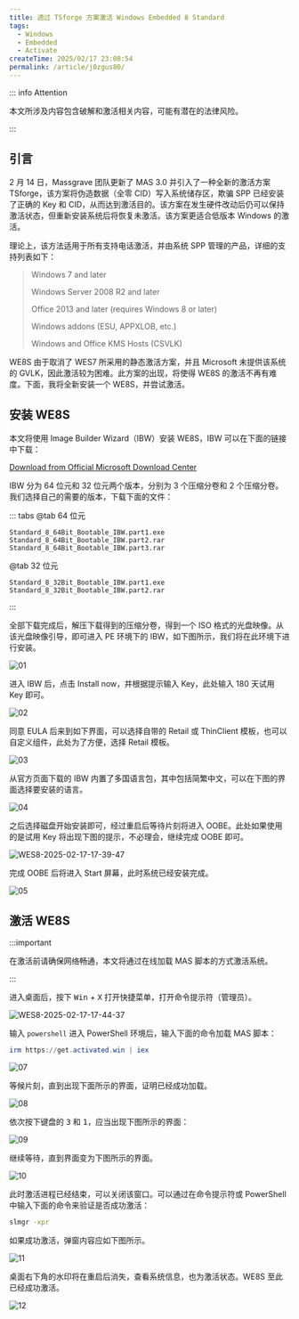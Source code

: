 ```yaml
---
title: 透过 TSforge 方案激活 Windows Embedded 8 Standard
tags:
  - Windows
  - Embedded
  - Activate
createTime: 2025/02/17 23:08:54
permalink: /article/j0zgus80/
---
```


::: info Attention

本文所涉及内容包含破解和激活相关内容，可能有潜在的法律风险。

:::

## 引言

2 月 14 日，Massgrave 团队更新了 MAS 3.0 并引入了一种全新的激活方案 TSforge，该方案将伪造数据（全零 CID）写入系统储存区，欺骗 SPP 已经安装了正确的 Key 和 CID，从而达到激活目的。该方案在发生硬件改动后仍可以保持激活状态，但重新安装系统后将恢复未激活。该方案更适合低版本 Windows 的激活。

理论上，该方法适用于所有支持电话激活，并由系统 SPP 管理的产品，详细的支持列表如下：

> Windows 7 and later
>
> Windows Server 2008 R2 and later
>
> Office 2013 and later (requires Windows 8 or later)
>
> Windows addons (ESU, APPXLOB, etc.)
>
> Windows and Office KMS Hosts (CSVLK)

WE8S 由于取消了 WES7 所采用的静态激活方案，并且 Microsoft 未提供该系统的 GVLK，因此激活较为困难。此方案的出现，将使得 WE8S 的激活不再有难度。下面，我将全新安装一个 WE8S，并尝试激活。

## 安装 WE8S

本文将使用 Image Builder Wizard（IBW）安装 WE8S，IBW 可以在下面的链接中下载：

[Download from Official Microsoft Download Center](https://www.microsoft.com/en-US/download/details.aspx?id=37019)

IBW 分为 64 位元和 32 位元两个版本，分别为 3 个压缩分卷和 2 个压缩分卷。我们选择自己的需要的版本，下载下面的文件：

::: tabs
@tab 64 位元

```files
Standard_8_64Bit_Bootable_IBW.part1.exe
Standard_8_64Bit_Bootable_IBW.part2.rar
Standard_8_64Bit_Bootable_IBW.part3.rar
```

@tab 32 位元
```files
Standard_8_32Bit_Bootable_IBW.part1.exe
Standard_8_32Bit_Bootable_IBW.part2.rar
```
:::

全部下载完成后，解压下载得到的压缩分卷，得到一个 ISO 格式的光盘映像。从该光盘映像引导，即可进入 PE 环境下的 IBW，如下图所示，我们将在此环境下进行安装。

![01](/images/tutorial/tsforge_activate_we8s/01.png)

进入 IBW 后，点击 Install now，并根据提示输入 Key，此处输入 180 天试用 Key 即可。

![02](/images/tutorial/tsforge_activate_we8s/02.png)

同意 EULA 后来到如下界面，可以选择自带的 Retail 或 ThinClient 模板，也可以自定义组件，此处为了方便，选择 Retail 模板。

![03](/images/tutorial/tsforge_activate_we8s/03.png)

从官方页面下载的 IBW 内置了多国语言包，其中包括简繁中文，可以在下图的界面选择要安装的语言。

![04](/images/tutorial/tsforge_activate_we8s/04.png)

之后选择磁盘开始安装即可，经过重启后等待片刻将进入 OOBE。此处如果使用的是试用 Key 将出现下图的提示，不必理会，继续完成 OOBE 即可。

![WES8-2025-02-17-17-39-47](/images/tutorial/tsforge_activate_we8s/05.png)

完成 OOBE 后将进入 Start 屏幕，此时系统已经安装完成。

![05](/images/tutorial/tsforge_activate_we8s/06.png)

## 激活 WE8S

:::important

在激活前请确保网络畅通，本文将通过在线加载 MAS 脚本的方式激活系统。

:::

进入桌面后，按下 <kbd>Win</kbd> + <kbd>X</kbd> 打开快捷菜单，打开命令提示符（管理员）。

![WES8-2025-02-17-17-44-37](/images/tutorial/tsforge_activate_we8s/07.png)

输入 `powershell` 进入 PowerShell 环境后，输入下面的命令加载 MAS 脚本：

```powershell
irm https://get.activated.win | iex
```

![07](/images/tutorial/tsforge_activate_we8s/08.png)

等候片刻，直到出现下面所示的界面，证明已经成功加载。

![08](/images/tutorial/tsforge_activate_we8s/09.png)

依次按下键盘的 <kbd>3</kbd> 和 <kbd>1</kbd>，应当出现下图所示的界面：

![09](/images/tutorial/tsforge_activate_we8s/10.png)

继续等待，直到界面变为下图所示的界面。

![10](/images/tutorial/tsforge_activate_we8s/11.png)

此时激活进程已经结束，可以关闭该窗口。可以通过在命令提示符或 PowerShell 中输入下面的命令来验证是否成功激活：

```cmd
slmgr -xpr
```

如果成功激活，弹窗内容应如下图所示。

![11](/images/tutorial/tsforge_activate_we8s/12.png)

桌面右下角的水印将在重启后消失，查看系统信息，也为激活状态。WE8S 至此已经成功激活。

![12](/images/tutorial/tsforge_activate_we8s/13.png)
